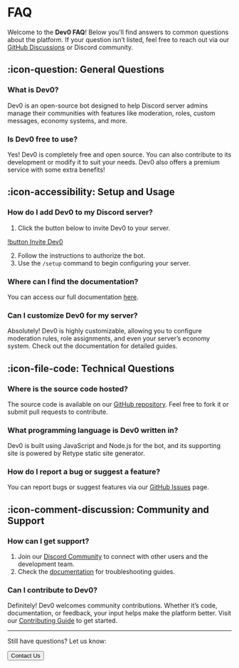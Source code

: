 # FAQ

Welcome to the **Dev0 FAQ**! Below you'll find answers to common questions about the platform. If your question isn’t listed, feel free to reach out via our [GitHub Discussions](https://github.com/orgs/Dev0-bot/discussions) or Discord community.

## :icon-question: General Questions

### What is Dev0?
Dev0 is an open-source bot designed to help Discord server admins manage their communities with features like moderation, roles, custom messages, economy systems, and more.

### Is Dev0 free to use?
Yes! Dev0 is completely free and open source. You can also contribute to its development or modify it to suit your needs. Dev0 also offers a premium service with some extra benefits!

## :icon-accessibility: Setup and Usage

### How do I add Dev0 to my Discord server?
1. Click the button below to invite Dev0 to your server.

[!button Invite Dev0](https://dev0.devvyy.xyz/invite)

2. Follow the instructions to authorize the bot.
3. Use the `/setup` command to begin configuring your server.

### Where can I find the documentation?
You can access our full documentation [here](https://dev0.devvyy.xyz).

### Can I customize Dev0 for my server?
Absolutely! Dev0 is highly customizable, allowing you to configure moderation rules, role assignments, and even your server’s economy system. Check out the documentation for detailed guides.

## :icon-file-code: Technical Questions

### Where is the source code hosted?
The source code is available on our [GitHub repository](https://github.com/Dev0-bot/dev0-source). Feel free to fork it or submit pull requests to contribute.

### What programming language is Dev0 written in?
Dev0 is built using JavaScript and Node.js for the bot, and its supporting site is powered by Retype static site generator.

### How do I report a bug or suggest a feature?
You can report bugs or suggest features via our [GitHub Issues](https://github.com/Dev0-bot/dev0-source/issues) page.

## :icon-comment-discussion: Community and Support

### How can I get support?
1. Join our [Discord Community](https://dev0.devvyy.xyz/discord) to connect with other users and the development team.
2. Check the [documentation](https://dev0.devvyy.xyz) for troubleshooting guides.

### Can I contribute to Dev0?
Definitely! Dev0 welcomes community contributions. Whether it’s code, documentation, or feedback, your input helps make the platform better. Visit our [Contributing Guide](https://dev0.devvyy.xyz/contributing) to get started.

---

Still have questions? Let us know:

<button href="https://discord.com/invite/Dev0" style="button">Contact Us</button>
